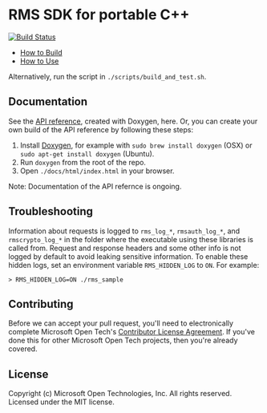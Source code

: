 # RMS SDK for portable C++

[![Build Status](https://travis-ci.org/AzureAD/rms-sdk-for-cpp.svg?branch=master)](https://travis-ci.org/AzureAD/rms-sdk-for-cpp)

- [How to Build](./docs/how_to_build_it.md)
- [How to Use](./docs/how_to_use_it.md)

Alternatively, run the script in `./scripts/build_and_test.sh`.

## Documentation

See the [API reference](http://azuread.github.io/rms-sdk-for-cpp/index.html), created with Doxygen, here. Or, you can create your own build of the API reference by following these steps:

1. Install [Doxygen], for example with `sudo brew install doxygen` (OSX) or `sudo apt-get install doxygen` (Ubuntu).
2. Run `doxygen` from the root of the repo.
3. Open `./docs/html/index.html` in your browser.

[Doxygen]: http://www.doxygen.org

Note: Documentation of the API refernce is ongoing.

## Troubleshooting

Information about requests is logged to `rms_log_*`, `rmsauth_log_*`, and `rmscrypto_log_*` in the folder where the executable using these libraries is called from. Request and response headers and some other info is not logged by default to avoid leaking sensitive information. To enable these hidden logs, set an environment variable `RMS_HIDDEN_LOG` to `ON`. For example:

```
> RMS_HIDDEN_LOG=ON ./rms_sample
```

## Contributing

Before we can accept your pull request, you'll need to electronically complete Microsoft Open Tech's [Contributor License Agreement](https://cla.msopentech.com/). If you've done this for other Microsoft Open Tech projects, then you're already covered.

## License

Copyright (c) Microsoft Open Technologies, Inc. All rights reserved. Licensed under the MIT license.
